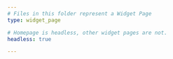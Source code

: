 ```yaml
---
# Files in this folder represent a Widget Page
type: widget_page

# Homepage is headless, other widget pages are not.
headless: true

---
```

